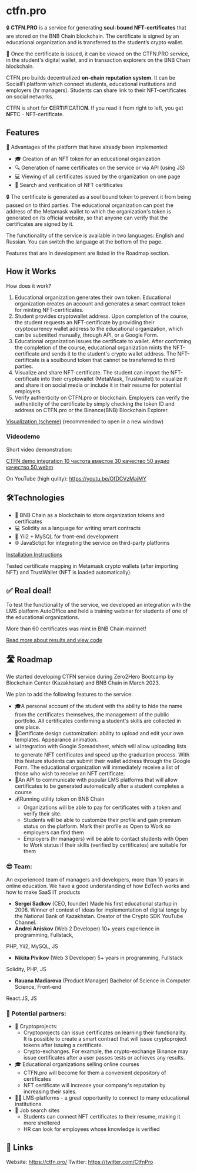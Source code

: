 # ctfn.pro

🔒 **CTFN.PRO** is a service for generating **soul-bound NFT-certificates** that are stored on the BNB Chain blockchain. The certificate is signed by an educational organization and is transferred to the student’s crypto wallet.

🌟 Once the certificate is issued, it can be viewed on the CTFN.PRO service, in the student's digital wallet, and in transaction explorers on the BNB Chain blockchain.

CTFN.pro builds decentralized **on-chain reputation system**. It can be SocialFi platform which connect students, educational institutions and employers (hr managers). Students can share link to their NFT-certificates on social networks. 

CTFN is short for **C**ER**T**I**F**ICATIO**N**. If you read it from right to left, you get **NFT**C - NFT-certificate.

## Features

🎉 Advantages of the platform that have already been implemented:

+ 🎓 Creation of an NFT token for an educational organization
+ 🔍 Generation of name certificates on the service or via API (using JS)
+ 💻 Viewing of all certificates issued by the organization on one page
+ 👀 Search and verification of NFT certificates

🔒 The certificate is generated as a soul bound token to prevent it from being passed on to third parties. The educational organization can post the address of the Metamask wallet to which the organization's token is generated on its official website, so that anyone can verify that the certificates are signed by it.

The functionality of the service is available in two languages: English and Russian. You can switch the language at the bottom of the page.

Features that are in development are listed in the Roadmap section.

## How it Works
How does it work?
1. Educational organization generates their own token.
    Educational organization creates an account and generates a smart contract token for minting NFT-certificates.
2. Student provides cryptowallet address.
    Upon completion of the course, the student requests an NFT-certificate by providing their cryptocurrency wallet address to the educational organization, which can be submitted manually, through API, or a Google Form.
3. Educational organization issues the certificate to wallet.
    After confirming the completion of the course, educational organization mints the NFT-certificate and sends it to the student's crypto wallet address. The NFT-certificate is a soulbound token that cannot be  transferred to third parties.
4. Visualize and share NFT-certificate.
    The student can import the NFT-certificate into their cryptowallet (MetaMask, Trustwallet) to visualize it and share it on social media or include it in their resume for potential employers.
5. Verify authenticity on CTFN.pro or blockchain.
    Employers can verify the authenticity of the certificate by simply checking the token ID and address on CTFN.pro or the Binance(BNB) Blockchain Explorer.

[Visualization (scheme)](https://github.com/Arnion/ctfn.pro/assets/6169475/9f354e17-980c-4bb4-afeb-ec4a18acf871) (recommended to open in a new window)

### Videodemo
Short video demonstration:

[CTFN demo integration 10 частота вместое 30 качество 50 аудио качество 50.webm](https://github.com/Arnion/ctfn.pro/assets/6169475/c374f2aa-68e5-4e5b-868b-dd0909d662a7)

On YouTube (high qulity): https://youtu.be/OfDCVzMajMY


## 🛠️Technologies
+ 🔗 BNB Chain as a blockchain to store organization tokens and certificates
+ 💻 Solidity as a language for writing smart contracts
+ 🎨 Yii2 + MySQL for front-end development
+ 🌐 JavaSctipt for integrating the service on third-party platforms

[Installation Instructions](src/README.md)

Tested certificate mapping in Metamask crypto wallets (after importing NFT) and TrustWallet (NFT is loaded automatically).

## ✅ Real deal!
To test the functionality of the service, we developed an integration with the LMS platform AutoOffice and held a training webinar for students of one of the educational organizations.

More than 60 certificates was mint in BNB Chain mainnet!

[Read more about results and view code](autooffice_integration)

## 🛣️ Roadmap
We started developing CTFN service during Zero2Hero Bootcamp by Blockchain Center (Kazakhstan) and BNB Chain in March 2023.


We plan to add the following features to the service:
+ 🎓A personal account of the student with the ability to hide the name from the certificates themselves, the management of the public portfolio. All certificates confirming a student's skills are collected in one place.
+ 🎨Certificate design customization: ability to upload and edit your own templates. Appearance animation.
+ 📊Integration with Google Spreadsheet, which will allow uploading lists to generate NFT certificates and speed up the graduation process. With this feature students can submit their wallet address through the Google Form. The educational organization will immediately receive a list of those who wish to receive an NFT certificate.
+ 🤖An API to communicate with popular LMS platforms that will allow certificates to be generated automatically after a student completes a course
+ 💰Running utility token on BNB Chain
  + Organizations will be able to pay for certificates with a token and verify their site.
  + Students will be able to customize their profile and gain premium status on the platform. Mark their profile as Open to Work so employers can find them
  + Employers (hr managers) will be able to contact students with Open to Work status if their skills (verified by certificates) are suitable for them

### 😎 Team:
An experienced team of managers and developers, more than 10 years in online education. We have a good understanding of how EdTech works and how to make SaaS IT products

+ **Sergei Sadkov** (CEO, founder)
Made his first educational startup in 2008.
Winner of contest of ideas for implementation of digital tenge by the National Bank of Kazakhstan.
Creator of the Crypto SDK YouTube Channel.
+ **Andrei Aniskov** (Web 2 Developer)
10+ years experience in programming, Fullstack,

PHP, Yii2, MySQL, JS
+ **Nikita Pivikov** (Web 3 Developer)
5+ years in programming, Fullstack

Solidity, PHP, JS
+ **Rauana Madiarova** (Product Manager)
Bachelor of Science in Computer Science, Front-end

React.JS, JS

### 🤝 Potential partners:
+ 🔑 Cryptoprojects:
  + Cryptoprojects can issue certificates on learning their functionality. It is possible to create a smart contract that will issue cryptoproject tokens after issuing a certificate.
  + Crypto-exchanges. For example, the crypto-exchange Binance may issue certificates after a user passes tests or achieves any results. 
+ 🎓 Educational organizations selling online courses
  + CTFN.pro will become for them a convenient depository of certificates
  + NFT certificate will increase your company's reputation by increasing their sales.
+ 👨‍🏫 LMS-platforms - a great opportunity to connect to many educational institutions
+ 👥 Job search sites 
  + Students can connect NFT certificates to their resume, making it more sheltered
  + HR can look for employees whose knowledge is verified


## 🔗 Links
Website: https://ctfn.pro/
Twitter: https://twitter.com/CtfnPro
